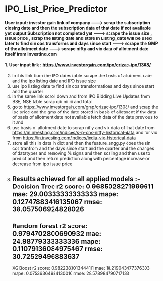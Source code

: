 # IPO_List_Price_Predictor


####  User input: investor gain link of company ---> scrap the subscription closing date and then the subscription data of that date if not available yet output Subscription not completed yet ---> scrape the issue size , issue price , scrap the listing date and store in Listing_date will be used later to find sin cos transforms and days since start ---> scrape the GMP of the  allotment date ---> scrape nifty and vix data of allotment date itself from investing.com 


#### 1. User input link : https://www.investorgain.com/ipo/crizac-ipo/1308/
2. in this link from the <ipo name> IPO dates table scrape the basis of allotment date and the ipo listing date and IPO issue size
3. use ipo listing date to find sin cos transformations and days since start and the quarter 
4. in the same link scroll down and from IPO Bidding Live Updates from BSE, NSE table scrap qib nii rii and total 
5. go to https://www.investorgain.com/gmp/crizac-ipo/1308/ and scrap the ipo price and the gmp of the date stored in basis of allotment if the data of basis of allotment date not available fetch data of the date previous to it and 
6. use basis of allotment date to scrap nifty and vix data of that date from https://in.investing.com/indices/s-p-cnx-nifty-historical-data and for vix from https://in.investing.com/indices/india-vix-historical-data
7. store all this in data in dict and then the feature_engg.py does the sin cos tranfrom and the days since start and the quarter and the changes of datatypes and removing % signs and then scaling and then use to predict and then return prediction along with percentage increase or decrease from ipo issue price
8. Results achieved for all applied models :-
   Decision Tree 
    r2 score: 0.9685028271999611
    mae: 29.00333333333333
    mape: 0.12747883416135067
    rmse: 38.057506924828026
    ---------------------------------
    Random forest 
    r2 score: 0.9794702800690932
    mae: 24.98779333333336
    mape: 0.11079136084975467
    rmse: 30.72529496883637
    ---------------------------------
     XG Boost 
    r2 score: 0.9822383013444111
    mae: 18.219043477376303
    mape: 0.07536364984130016
    rmse: 28.578984790717133
